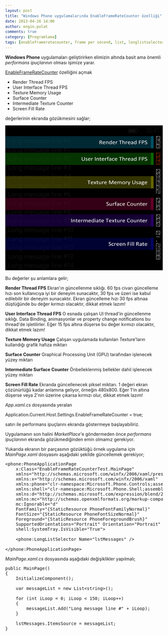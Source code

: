```yaml
---
layout: post
title: "Windows Phone uygulamalarında EnableFrameRateCounter özelliği"
date: 2013-04-26 14:00
author: engin.polat
comments: true
category: [Programlama]
tags: [enableframeratecounter, frame per second, list, longlistselector, marketplace, memory, performance, performans, render, surface, texture, thread]
---
```

**Windows Phone** uygulamaları geliştirirken elimizin altında basit ama önemli *performans ipuçlarının* olması işimize yarar.

<a href="http://msdn.microsoft.com/en-us/library/windowsphone/develop/gg588380.aspx" title="MSDN : Frame rate counters in Windows Phone Emulator" target="_blank">EnableFrameRateCounter</a> özelliğini açmak



*   Render Thread FPS
*   User Interface Thread FPS
*   Texture Memory Usage
*   Surface Counter
*   Intermediate Texture Counter
*   Screen Fill Rate

değerlerinin ekranda gözükmesini sağlar;

![](/assets/uploads/2013/04/EnableFrameRateCounter.png)

Bu değerler şu anlamlara gelir;

**Render Thread FPS**
Ekran'ın güncellenme sıklığı. 60 fps civarı güncelleme hızı son kullanıcıya iyi bir deneyim sunacaktır, 30 fps ve üzeri ise kabul edilebilir bir deneyim sunacaktır. Ekran güncelleme hızı 30 fps altınaa düştüğünde bu değer kırmızı olacaktır, dikkat etmek lazım!

**User Interface Thread FPS**
O esnada çalışan UI thread'in güncellenme sıklığı. Data Binding, animasyonlar ve property change notifications bu thread'de işletilirler. Eğer 15 fps altına düşerse bu değer kırmızı olacaktır, dikkat etmek lazım!

**Texture Memory Usage**
Çalışan uygulamada kullanılan Texture'ların kullandığı grafik hafıza miktarı

**Surface Counter**
Graphical Processing Unit (GPU) tarafından işlenecek yüzey miktarı

**Intermediate Surface Counter**
Önbelleklenmiş bellekler dahil işlenecek yüzey miktarı

**Screen Fill Rate**
Ekranda güncellenecek piksel miktarı. 1 değeri ekran çözünürlüğü kadar anlamına geliyor, örneğin 480x800. Eğer 1'in altına düşerse veya 2'nin üzerine çıkarsa kırmızı olur, dikkat etmek lazım!

*App.xaml.cs* dosyasında yeralan



Application.Current.Host.Settings.EnableFrameRateCounter = true;</pre>

satırı ile performans ipuçlarını ekranda göstermeye başlayabiliriz.

Uygulamanın son halini *MarketPlace*'e göndermeden önce *performans ipuçlarının* ekranda gözükmediğinden emin olmamız gerekiyor.

Yukarıda ekranın bir parçasının gözüktüğü örnek uygulama için *MainPage.xaml* dosyasını aşağıdaki şekilde güncellemek gerekiyor;

<pre class="brush:xml">&lt;phone:PhoneApplicationPage
    x:Class="EnableFrameRateCounterTest.MainPage"
    xmlns="http://schemas.microsoft.com/winfx/2006/xaml/presentation"
    xmlns:x="http://schemas.microsoft.com/winfx/2006/xaml"
    xmlns:phone="clr-namespace:Microsoft.Phone.Controls;assembly=Microsoft.Phone"
    xmlns:shell="clr-namespace:Microsoft.Phone.Shell;assembly=Microsoft.Phone"
    xmlns:d="http://schemas.microsoft.com/expression/blend/2008"
    xmlns:mc="http://schemas.openxmlformats.org/markup-compatibility/2006"
    mc:Ignorable="d"
    FontFamily="{StaticResource PhoneFontFamilyNormal}"
    FontSize="{StaticResource PhoneFontSizeNormal}"
    Foreground="{StaticResource PhoneForegroundBrush}"
    SupportedOrientations="Portrait" Orientation="Portrait"
    shell:SystemTray.IsVisible="True">

    &lt;phone:LongListSelector Name="lstMessages" /&gt;

&lt;/phone:PhoneApplicationPage&gt;</pre>

*MainPage.xaml.cs* dosyasında aşağıdaki değişiklikler yapılmalı;

<pre class="brush:csharp">public MainPage()
{
    InitializeComponent();

    var messageList = new List&lt;string&gt;();

    for (int iLoop = 0; iLoop < 150; iLoop++)
    {
        messageList.Add("Long message line #" + iLoop);
    }

    lstMessages.ItemsSource = messageList;
}</pre>


